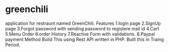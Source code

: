 # greenchili
application for restraunt named GreenChili.
Features
  1.login page
  2.SignUp page
  3.Forgot password with sending password to registere mail id
  4.Cart
  5.Menu Order
  6.order History
  7.Reactive Form with validations.
  8.Paypal payment Method
Build This using Rest API written in PHP.
Built this in Traing Period.
